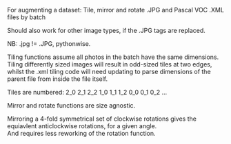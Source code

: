 For augmenting a dataset: Tile, mirror and rotate .JPG and Pascal VOC .XML files by batch

Should also work for other image types, if the .JPG tags are replaced.  

NB: .jpg != .JPG, pythonwise.

Tiling functions assume all photos in the batch have the same dimensions.  Tiling differently sized images will result in odd-sized tiles at two edges, whilst the .xml tiling code will need updating to parse dimensions of the parent file from inside the file itself.

Tiles are numbered:  2_0   2_1   2_2
                     1_0   1_1   1_2
                     0_0   0_1   0_2   ...

Mirror and rotate functions are size agnostic.

Mirroring a 4-fold symmetrical set of clockwise rotations gives the equiavlent anticlockwise rotations, for a given angle.  
And requires less reworking of the rotation function.
